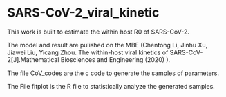 # SARS-CoV-2_viral_kinetic

This work is built to estimate the within host R0 of SARS-CoV-2. 

The model and result are pulished on the MBE (Chentong Li, Jinhu Xu, Jiawei Liu, Yicang Zhou.
The within-host viral kinetics of SARS-CoV-2[J].Mathematical Biosciences and Engineering (2020) ).

The file CoV_codes are the c code to generate the samples of parameters. 

The File fitplot is the R file to statistically analyze the generated samples.
